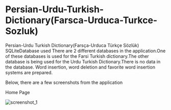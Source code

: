 # Persian-Urdu-Turkish-Dictionary(Farsca-Urduca-Turkce-Sozluk)
Persian-Urdu Turkish Dictionary(Farsça-Urduca Türkçe Sözlük) SQLiteDatabase used
There are 2 different databases in the application.One of these databases is used for the Farsi Turkish dictionary.The other database is being used for the Urdu Turkish Dictionary.There is no data in the database.
Word insertion, word deletion and favorite word insertion systems are prepared.

Below, there are a few screenshots from the application

Home Page

![screenshot_1](https://user-images.githubusercontent.com/17874953/29477148-c39d8276-846f-11e7-9606-d13a00625de3.png)


